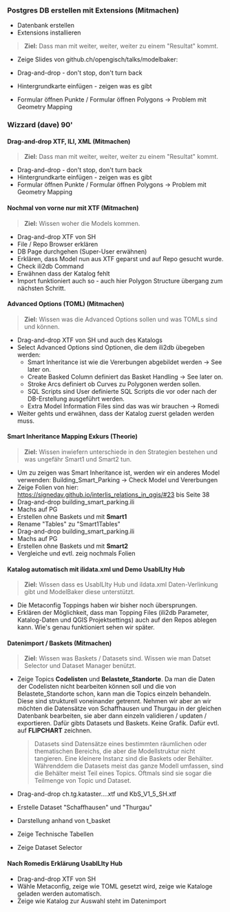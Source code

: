 ### Postgres DB erstellen mit Extensions (Mitmachen)

- Datenbank erstellen
- Extensions installieren

> **Ziel:** 
Dass man mit weiter, weiter, weiter zu einem "Resultat" kommt.

- Zeige Slides von github.ch/opengisch/talks/modelbaker:

- Drag-and-drop - don't stop, don't turn back
- Hintergrundkarte einfügen - zeigen was es gibt
- Formular öffnen Punkte / Formular öffnen Polygons -> Problem mit Geometry Mapping

### Wizzard (dave) 90'

#### Drag-and-drop XTF, ILI, XML (Mitmachen)

> **Ziel:** 
Dass man mit weiter, weiter, weiter zu einem "Resultat" kommt.

- Drag-and-drop - don't stop, don't turn back
- Hintergrundkarte einfügen - zeigen was es gibt
- Formular öffnen Punkte / Formular öffnen Polygons -> Problem mit Geometry Mapping

 #### Nochmal von vorne nur mit XTF (Mitmachen)

 > **Ziel:**
Wissen woher die Models kommen.

- Drag-and-drop XTF von SH
- File / Repo Browser erklären
- DB Page durchgehen (Super-User erwähnen)
- Erklären, dass Model nun aus XTF geparst und auf Repo gesucht wurde.
- Check ili2db Command
- Erwähnen dass der Katalog fehlt
- Import funktioniert auch so - auch hier Polygon Structure übergang zum nächsten Schritt.

#### Advanced Options (TOML) (Mitmachen)
> **Ziel:**
Wissen was die Advanced Options sollen und was TOMLs sind und können. 

- Drag-and-drop XTF von SH und auch des Katalogs
- Select Advanced Options sind Optionen, die dem ili2db übegeben werden:
  - Smart Inheritance ist wie die Vererbungen abgebildet werden -> See later on.
  - Create Basked Column definiert das Basket Handling -> See later on.
  - Stroke Arcs definiert ob Curves zu Polygonen werden sollen.
  - SQL Scripts sind User definierte SQL Scripts die vor oder nach der DB-Erstellung ausgeführt werden.
  - Extra Model Information Files sind das was wir brauchen -> Romedi
- Weiter gehts und erwähnen, dass der Katalog zuerst geladen werden muss.

#### Smart Inheritance Mapping Exkurs (Theorie)
> **Ziel:**
Wissen inwiefern unterschiede in den Strategien bestehen und was ungefähr Smart1 und Smart2 tun.

- Um zu zeigen was Smart Inheritance ist, werden wir ein anderes Model verwenden: Building_Smart_Parking -> Check Model und Vererbungen
- Zeige Folien von hier: https://signedav.github.io/interlis_relations_in_qgis/#23 bis Seite 38
- Drag-and-drop building_smart_parking.ili
- Machs auf PG
- Erstellen ohne Baskets und mit **Smart1**
- Rename "Tables" zu "Smart1Tables"
- Drag-and-drop building_smart_parking.ili
- Machs auf PG
- Erstellen ohne Baskets und mit **Smart2**
- Vergleiche und evtl. zeig nochmals Folien

#### Katalog automatisch mit ilidata.xml und Demo UsabILIty Hub

> **Ziel:** 
Wissen dass es UsabILIty Hub und ildata.xml Daten-Verlinkung gibt und ModelBaker diese unterstützt.

- Die Metaconfig Toppings haben wir bisher noch übersprungen.
- Erklären der Möglichkeit, dass man Topping Files (ili2db Parameter, Katalog-Daten und QGIS Projektsettings) auch auf den Repos ablegen kann. Wie's genau funktioniert sehen wir später.
#### Datenimport / Baskets (Mitmachen)

> **Ziel:**
Wissen was Baskets / Datasets sind. Wissen wie man Datset Selector und Dataset Manager benützt.

- Zeige Topics **Codelisten** und **Belastete_Standorte**. Da man die Daten der Codelisten nicht bearbeiten können soll und die von Belastete_Standorte schon, kann man die Topics einzeln behandeln. Diese sind strukturell voneinander getrennt.
    Nehmen wir aber an wir möchten die Datensätze von Schaffhausen und Thurgau in der gleichen Datenbank bearbeiten, sie aber dann einzeln validieren / updaten / exportieren. Dafür gibts Datasets und Baskets.
    Keine Grafik. Dafür evtl. auf **FLIPCHART** zeichnen.

    > Datasets sind Datensätze eines bestimmten räumlichen oder thematischen Bereichs, die aber die Modellstruktur nicht tangieren. Eine kleinere Instanz sind die Baskets oder Behälter. Währenddem die Datasets meist das ganze Modell umfassen, sind die Behälter meist Teil eines Topics. Oftmals sind sie sogar die Teilmenge von Topic und Dataset.

- Drag-and-drop ch.tg.kataster....xtf und KbS_V1_5_SH.xtf
- Erstelle Dataset "Schaffhausen" und "Thurgau"
- Darstellung anhand von t_basket
- Zeige Technische Tabellen
- Zeige Dataset Selector

#### Nach Romedis Erklärung UsabILIty Hub

- Drag-and-drop XTF von SH
- Wähle Metaconfig, zeige wie TOML gesetzt wird, zeige wie Kataloge geladen werden automatisch.
- Zeige wie Katalog zur Auswahl steht im Datenimport

